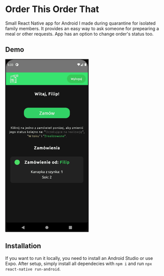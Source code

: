 # Order This Order That

Small React Native app for Android I made during quarantine for isolated family members.
It provides an easy way to ask someone for prepearing a meal or other requests.
App has an option to change order's status too.

## Demo

<img src="orderthisorderthat-gif.gif" height="550"/>

## Installation
If you want to run it locally, you need to install an Android Studio or use Expo.
After setup, simply install all dependecies with `npm i` and run `npx react-native run-android`.

